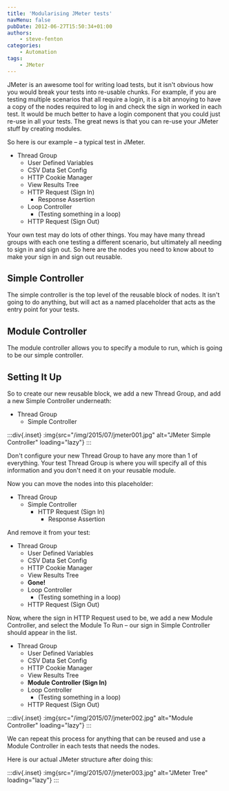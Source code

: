```yaml
---
title: 'Modularising JMeter tests'
navMenu: false
pubDate: 2012-06-27T15:50:34+01:00
authors:
    - steve-fenton
categories:
    - Automation
tags:
    - JMeter
---
```


JMeter is an awesome tool for writing load tests, but it isn't obvious how you would break your tests into re-usable chunks. For example, if you are testing multiple scenarios that all require a login, it is a bit annoying to have a copy of the nodes required to log in and check the sign in worked in each test. It would be much better to have a login component that you could just re-use in all your tests. The great news is that you can re-use your JMeter stuff by creating modules.

So here is our example – a typical test in JMeter.

- Thread Group
  - User Defined Variables
  - CSV Data Set Config
  - HTTP Cookie Manager
  - View Results Tree
  - HTTP Request (Sign In)
    - Response Assertion
  - Loop Controller
    - (Testing something in a loop)
  - HTTP Request (Sign Out)

Your own test may do lots of other things. You may have many thread groups with each one testing a different scenario, but ultimately all needing to sign in and sign out. So here are the nodes you need to know about to make your sign in and sign out reusable.

## Simple Controller

The simple controller is the top level of the reusable block of nodes. It isn't going to do anything, but will act as a named placeholder that acts as the entry point for your tests.

## Module Controller

The module controller allows you to specify a module to run, which is going to be our simple controller.

## Setting It Up

So to create our new reusable block, we add a new Thread Group, and add a new Simple Controller underneath:

- Thread Group
  - Simple Controller

:::div{.inset}
:img{src="/img/2015/07/jmeter001.jpg" alt="JMeter Simple Controller" loading="lazy"}
:::

Don't configure your new Thread Group to have any more than 1 of everything. Your test Thread Group is where you will specify all of this information and you don't need it on your reusable module.

Now you can move the nodes into this placeholder:

- Thread Group
  - Simple Controller
    - HTTP Request (Sign In)
      - Response Assertion

And remove it from your test:

- Thread Group
  - User Defined Variables
  - CSV Data Set Config
  - HTTP Cookie Manager
  - View Results Tree
  - **Gone!**
  - Loop Controller
    - (Testing something in a loop)
  - HTTP Request (Sign Out)

Now, where the sign in HTTP Request used to be, we add a new Module Controller, and select the Module To Run – our sign in Simple Controller should appear in the list.

- Thread Group
  - User Defined Variables
  - CSV Data Set Config
  - HTTP Cookie Manager
  - View Results Tree
  - **Module Controller (Sign In)**
  - Loop Controller
    - (Testing something in a loop)
  - HTTP Request (Sign Out)

:::div{.inset}
:img{src="/img/2015/07/jmeter002.jpg" alt="Module Controller" loading="lazy"}
:::

We can repeat this process for anything that can be reused and use a Module Controller in each tests that needs the nodes.

Here is our actual JMeter structure after doing this:

:::div{.inset}
:img{src="/img/2015/07/jmeter003.jpg" alt="JMeter Tree" loading="lazy"}
:::
